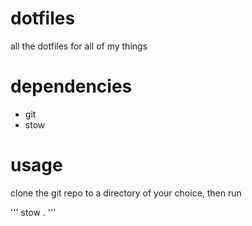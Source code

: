# dotfiles
all the dotfiles for all of my things

# dependencies
* git
* stow

# usage
clone the git repo to a directory of your choice, then run 

'''
stow .
'''
